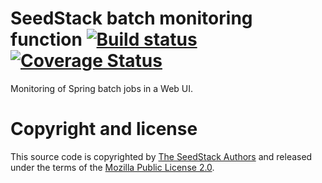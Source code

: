 # SeedStack batch monitoring function [![Build status](https://travis-ci.org/seedstack/batch-monitoring-function.svg?branch=master)](https://travis-ci.org/seedstack/batch-monitoring-function) [![Coverage Status](https://coveralls.io/repos/seedstack/batch-monitoring-function/badge.svg?branch=master)](https://coveralls.io/r/seedstack/batch-monitoring-function?branch=master)

Monitoring of Spring batch jobs in a Web UI.

# Copyright and license

This source code is copyrighted by [The SeedStack Authors](https://github.com/seedstack/seedstack/blob/master/AUTHORS) and
released under the terms of the [Mozilla Public License 2.0](https://www.mozilla.org/MPL/2.0/). 
